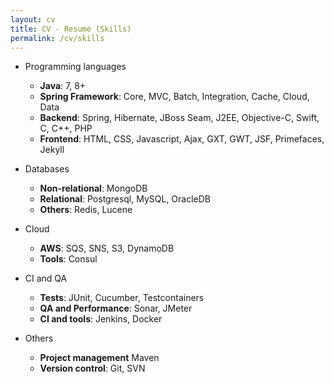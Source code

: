 ```yaml
---
layout: cv
title: CV - Resume (Skills)
permalink: /cv/skills
---
```


* Programming languages
	* **Java**: 7, 8+
	* **Spring Framework**: Core, MVC, Batch, Integration, Cache, Cloud, Data
	* **Backend**: Spring, Hibernate, JBoss Seam, J2EE, Objective-C, Swift, C, C++, PHP
	* **Frontend**: HTML, CSS, Javascript, Ajax, GXT, GWT, JSF, Primefaces, Jekyll

* Databases
	* **Non-relational**: MongoDB
	* **Relational**: Postgresql, MySQL, OracleDB
	* **Others**: Redis, Lucene

* Cloud
	* **AWS**: SQS, SNS, S3, DynamoDB
	* **Tools**: Consul

* CI and QA
	* **Tests**: JUnit, Cucumber, Testcontainers
	* **QA and Performance**: Sonar, JMeter
	* **CI and tools**: Jenkins, Docker
	
* Others
	* **Project management** Maven
	* **Version control**: Git, SVN

